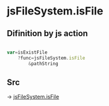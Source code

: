 # jsFileSystem.isFile

## Difinition by js action

```js.js

var=isExistFile
	?func=jsFileSystem.isFile
		&pathString
```

## Src

-> [jsFileSystem.isFile](https://github.com/puutaro/CommandClick/blob/master/app/src/main/java/com/puutaro/commandclick/fragment_lib/terminal_fragment/js_interface/file/JsFileSystem.kt#L413)


